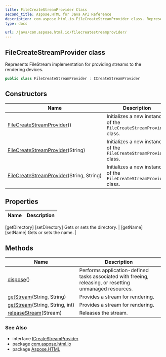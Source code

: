 ```yaml
---
title: FileCreateStreamProvider Class
second_title: Aspose.HTML for Java API Reference
description: com.aspose.html.io.FileCreateStreamProvider class. Represents FileStream implementation for providing streams to the rendering devices
type: docs

url: /java/com.aspose.html.io/filecreatestreamprovider/
---
```

## FileCreateStreamProvider class

Represents FileStream implementation for providing streams to the rendering devices.

```java
public class FileCreateStreamProvider : ICreateStreamProvider
```

## Constructors

| Name | Description |
| --- | --- |
| [FileCreateStreamProvider](filecreatestreamprovider/#constructor)() | Initializes a new instance of the `FileCreateStreamProvider` class. |
| [FileCreateStreamProvider](filecreatestreamprovider/#constructor_1)(String) | Initializes a new instance of the `FileCreateStreamProvider` class. |
| [FileCreateStreamProvider](filecreatestreamprovider/#constructor_2)(String, String) | Initializes a new instance of the `FileCreateStreamProvider` class. |

## Properties

| Name | Description |
| --- | --- |
[getDirectory]
[setDirectory] Gets or sets the directory. |
[getName]
[setName] Gets or sets the name. |

## Methods

| Name | Description |
| --- | --- |
| [dispose](../../com.aspose.html.io/filecreatestreamprovider/dispose/)() | Performs application-defined tasks associated with freeing, releasing, or resetting unmanaged resources. |
| [getStream](../../com.aspose.html.io/filecreatestreamprovider/getstream/#getstream)(String, String) | Provides a stream for rendering. |
| [getStream](../../com.aspose.html.io/filecreatestreamprovider/getstream/#getstream_1)(String, String, int) | Provides a stream for rendering. |
| [releaseStream](../../com.aspose.html.io/filecreatestreamprovider/releasestream/)(Stream) | Releases the stream. |

### See Also

* interface [ICreateStreamProvider](../icreatestreamprovider/)
* package [com.aspose.html.io](../../com.aspose.html.io/)
* package [Aspose.HTML](../../)
